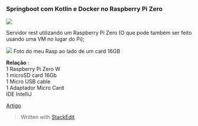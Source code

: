 
### Springboot com Kotlin e Docker no Raspberry Pi Zero
![](https://cdn-images-1.medium.com/max/800/1*En22GsIXnpL4uiS1YdzAsQ.jpeg)

Servidor rest utilizando um Raspberry Pi Zero (O que pode também ser feito usando uma VM no lugar do Pi);



![](https://cdn-images-1.medium.com/max/800/1*BwqLql0ftyJyBPaGTUOpdA.png)
Foto do meu Rasp ao lado de um card 16GB

**Relação** :  
1 Raspberry Pi Zero W  
1 microSD card 16Gb  
1 Micro USB cable  
1 Adaptador Micro Card  
IDE IntelliJ

[Artigo](https://joaomarcelo-ms.medium.com/springboot-com-kotlin-e-docker-no-raspberry-pi-zero-f89b6b523517)
> Written with [StackEdit](https://stackedit.io/).
